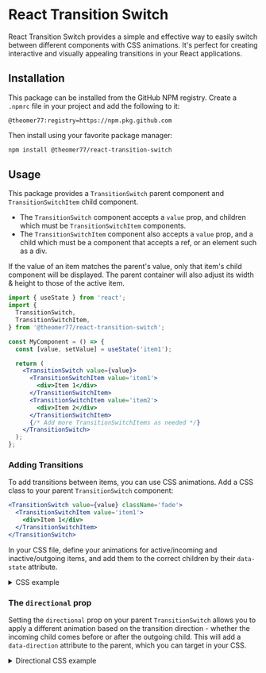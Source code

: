 # React Transition Switch

React Transition Switch provides a simple and effective way to easily switch between different components with CSS animations. It's perfect for creating interactive and visually appealing transitions in your React applications.

## Installation

This package can be installed from the GitHub NPM registry. Create a `.npmrc` file in your project and add the following to it:

```
@theomer77:registry=https://npm.pkg.github.com
```

Then install using your favorite package manager:

```bash
npm install @theomer77/react-transition-switch
```

## Usage

This package provides a `TransitionSwitch` parent component and `TransitionSwitchItem` child component.

- The `TransitionSwitch` component accepts a `value` prop, and children which must be `TransitionSwitchItem` components.
- The `TransitionSwitchItem` component also accepts a `value` prop, and a child which must be a component that accepts a ref, or an element such as a div.

If the value of an item matches the parent's value, only that item's child component will be displayed. The parent container will also adjust its width & height to those of the active item.

```jsx
import { useState } from 'react';
import {
  TransitionSwitch,
  TransitionSwitchItem,
} from '@theomer77/react-transition-switch';

const MyComponent = () => {
  const [value, setValue] = useState('item1');

  return (
    <TransitionSwitch value={value}>
      <TransitionSwitchItem value='item1'>
        <div>Item 1</div>
      </TransitionSwitchItem>
      <TransitionSwitchItem value='item2'>
        <div>Item 2</div>
      </TransitionSwitchItem>
      {/* Add more TransitionSwitchItems as needed */}
    </TransitionSwitch>
  );
};
```

### Adding Transitions

To add transitions between items, you can use CSS animations. Add a CSS class to your parent `TransitionSwitch` component:

```jsx
<TransitionSwitch value={value} className='fade'>
  <TransitionSwitchItem value='item1'>
    <div>Item 1</div>
  </TransitionSwitchItem>
</TransitionSwitch>
```

In your CSS file, define your animations for active/incoming and inactive/outgoing items, and add them to the correct children by their `data-state` attribute.

<details>
  <summary>CSS example</summary>

```css
.fade {
  position: relative;
}
.fade > * {
  position: absolute;
  inset-block-start: 0;
  inset-inline-start: 0;
}

.fade > [data-state='active'] {
  animation: fadeIn 300ms cubic-bezier(0.4, 0, 0.2, 1);
}
.fade > [data-state='inactive'] {
  animation: fadeOut 300ms cubic-bezier(0.4, 0, 0.2, 1);
}

@keyframes fadeIn {
  from {
    opacity: 0;
  }
  to {
    opacity: 1;
  }
}

@keyframes fadeOut {
  from {
    opacity: 1;
  }
  to {
    opacity: 0;
  }
}
```

</details>

### The `directional` prop

Setting the `directional` prop on your parent `TransitionSwitch` allows you to apply a different animation based on the transition direction - whether the incoming child comes before or after the outgoing child. This will add a `data-direction` attribute to the parent, which you can target in your CSS.

<details>
  <summary>Directional CSS example</summary>

```css
.slide {
  position: relative;
}
.slide > * {
  position: absolute;
  inset-block-start: 0;
  inset-inline-start: 0;
}

.slide[data-direction='forward'] > [data-state='active'] {
  animation: slideLeftIn 300ms cubic-bezier(0.4, 0, 0.2, 1);
}
.slide[data-direction='forward'] > [data-state='inactive'] {
  animation: slideLeftOut 300ms cubic-bezier(0.4, 0, 0.2, 1);
}

.slide[data-direction='backward'] > [data-state='active'] {
  animation: slideRightIn 300ms cubic-bezier(0.4, 0, 0.2, 1);
}
.slide[data-direction='backward'] > [data-state='inactive'] {
  animation: slideRightOut 300ms cubic-bezier(0.4, 0, 0.2, 1);
}

@keyframes slideLeftIn {
  from {
    transform: translateX(100%);
  }
  to {
    transform: translateX(0%);
  }
}
@keyframes slideLeftOut {
  from {
    transform: translateX(0%);
  }
  to {
    transform: translateX(-100%);
  }
}
@keyframes slideRightIn {
  from {
    transform: translateX(-100%);
  }
  to {
    transform: translateX(0%);
  }
}
@keyframes slideRightOut {
  from {
    transform: translateX(0%);
  }
  to {
    transform: translateX(100%);
  }
}
```

</details>
